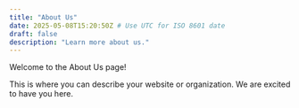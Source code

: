 ```yaml
---
title: "About Us"
date: 2025-05-08T15:20:50Z # Use UTC for ISO 8601 date
draft: false
description: "Learn more about us."
---
```


Welcome to the About Us page!

This is where you can describe your website or organization.
We are excited to have you here.
